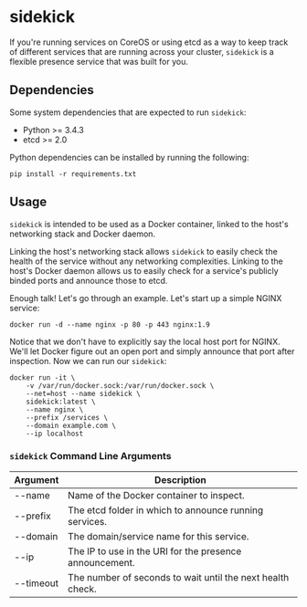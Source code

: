 # sidekick

If you're running services on CoreOS or using etcd as a way to keep track of
different services that are running across your cluster, `sidekick` is a
flexible presence service that was built for you.


## Dependencies

Some system dependencies that are expected to run `sidekick`:

- Python >= 3.4.3
- etcd >= 2.0

Python dependencies can be installed by running the following:

    pip install -r requirements.txt


## Usage

`sidekick` is intended to be used as a Docker container, linked to the host's networking stack and Docker daemon. 

Linking the host's networking stack allows `sidekick` to easily check the health of the service without any networking complexities. Linking to the host's Docker daemon allows us to easily check for a service's publicly binded ports and announce those to etcd.

Enough talk! Let's go through an example. Let's start up a simple NGINX service:

    docker run -d --name nginx -p 80 -p 443 nginx:1.9

Notice that we don't have to explicitly say the local host port for NGINX. We'll let Docker figure out an open port and simply announce that port after inspection. Now we can run our `sidekick`:

    docker run -it \
        -v /var/run/docker.sock:/var/run/docker.sock \
        --net=host --name sidekick \
        sidekick:latest \
        --name nginx \
        --prefix /services \
        --domain example.com \
        --ip localhost

### `sidekick` Command Line Arguments

| Argument  | Description
|-----------|-----------------------------------------
| --name    | Name of the Docker container to inspect.
| --prefix  | The etcd folder in which to announce running services.
| --domain  | The domain/service name for this service.
| --ip      | The IP to use in the URI for the presence announcement.
| --timeout | The number of seconds to wait until the next health check.

